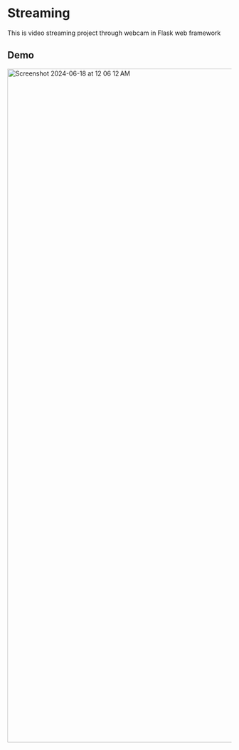 # Streaming

This is video streaming project through webcam in Flask web framework

## Demo
<img width="1512" alt="Screenshot 2024-06-18 at 12 06 12 AM" src="https://github.com/Suhana2424/Stream/assets/165405660/5e12bb75-aff0-4dfb-978f-63385bed32be">
